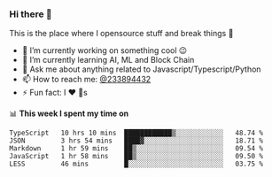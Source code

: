 ### Hi there 👋

<!--
**a233894432/a233894432** is a ✨ _special_ ✨ repository because its `README.md` (this file) appears on your GitHub profile.

Here are some ideas to get you started:

- 🔭 I’m currently working on ...
- 🌱 I’m currently learning ...
- 👯 I’m looking to collaborate on ...
- 🤔 I’m looking for help with ...
- 💬 Ask me about ...
- 📫 How to reach me: ...
- 😄 Pronouns: ...
- ⚡ Fun fact: ...
-->
 
 
This is the place where I opensource stuff and break things :rofl:

- 🔭 I’m currently working on something cool :wink:
- 🌱 I’m currently learning AI, ML and Block Chain
- 💬 Ask me about anything related to Javascript/Typescript/Python
- 📫 How to reach me: [@233894432](https://twitter.com/233894432)
- ⚡ Fun fact: I :heart: :dog:s

📊 **This week I spent my time on**
<!--START_SECTION:waka-->
```text
TypeScript   10 hrs 10 mins  ████████████▒░░░░░░░░░░░░   48.74 % 
JSON         3 hrs 54 mins   ████▓░░░░░░░░░░░░░░░░░░░░   18.71 % 
Markdown     1 hr 59 mins    ██▒░░░░░░░░░░░░░░░░░░░░░░   09.54 % 
JavaScript   1 hr 58 mins    ██▒░░░░░░░░░░░░░░░░░░░░░░   09.50 % 
LESS         46 mins         █░░░░░░░░░░░░░░░░░░░░░░░░   03.75 % 
```
<!--END_SECTION:waka-->
